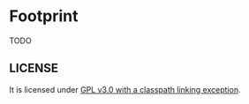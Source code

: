 # Footprint

TODO

## LICENSE

It is licensed under [GPL v3.0 with a classpath linking exception](LICENSE).
